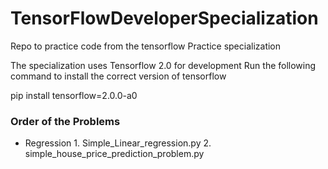 # TensorFlowDeveloperSpecialization
Repo to practice code from the tensorflow Practice specialization 

The specialization uses Tensorflow 2.0 for development 
Run the following command to install the correct version of tensorflow

pip install tensorflow=2.0.0-a0

### Order of the Problems

 - Regression
        1. Simple_Linear_regression.py
        2. simple_house_price_prediction_problem.py